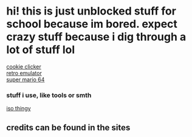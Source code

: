 # hi! this is just unblocked stuff for school because im bored. expect crazy stuff because i dig through a lot of stuff lol

[cookie clicker](https://schoolgamethingy.github.io/sgt-cookieclicker/) <br>
[retro emulator](https://schoolgamethingy.github.io/sgt-EmulatorJS/) <br>
[super mario 64](https://schoolgamethingy.github.io/sgt-sm64/) <br>

### stuff i use, like tools or smth

[iso thingy](https://schoolgamethingy.github.io/sgt-RomPatcher.js/)

## credits can be found in the sites
